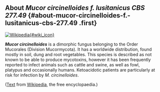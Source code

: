 About *Mucor circinelloides f. lusitanicus CBS 277.49* {#about-mucor-circinelloides-f.-lusitanicus-cbs-277.49 .first}
------------------------------------------------------

[![Wikipedia](/img/wikipedia_logo_v2_en.png){#wiki_icon}](http://en.wikipedia.org/wiki/Mucor_circinelloides)

***Mucor circinelloides*** is a dimorphic fungus belonging to the Order
Mucorales (Division Mucormycota). It has a worldwide distribution, found
mostly in soil, dung and root vegetables. This species is described as
not known to be able to produce mycotoxins, however it has been
frequently reported to infect animals such as cattle and swine, as well
as fowl, platypus and occasionally humans. Ketoacidotic patients are
particularly at risk for infection by *M. circinelloides*.

([Text](http://en.wikipedia.org/wiki/Mucor_circinelloides) from
[Wikipedia](http://en.wikipedia.org/), the free encyclopaedia.)
